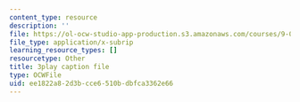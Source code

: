 ```yaml
---
content_type: resource
description: ''
file: https://ol-ocw-studio-app-production.s3.amazonaws.com/courses/9-00-introduction-to-psychology-fall-2004/ee1822a82d3bcce6510bdbfca3362e66_10491.srt
file_type: application/x-subrip
learning_resource_types: []
resourcetype: Other
title: 3play caption file
type: OCWFile
uid: ee1822a8-2d3b-cce6-510b-dbfca3362e66
---
```

